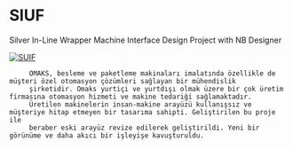 # SIUF

Silver In-Line Wrapper Machine Interface Design Project with NB Designer

[![SUIF](https://i.hizliresim.com/AzYpp7.png)](https://hizliresim.com/AzYpp7)

         OMAKS, besleme ve paketleme makinaları imalatında özellikle de müşteri özel otomasyon çözümleri sağlayan bir mühendislik 
         şirketidir. Omaks yurtiçi ve yurtdışı olmak üzere bir çok üretim firmasına otomasyon hizmeti ve makine tedariği sağlamaktadır. 
         Üretilen makinelerin insan-makine arayüzü kullanışsız ve müşteriye hitap etmeyen bir tasarıma sahipti. Geliştirilen bu proje ile 
         beraber eski arayüz revize edilerek geliştirildi. Yeni bir görünüme ve daha akıcı bir işleyişe kavuşturuldu.


